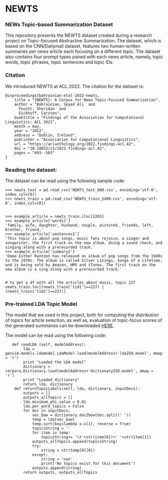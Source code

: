 # NEWTS
### NEWs Topic-based Summarization Dataset

This repository presents the NEWTS dataset created during a research project on Topic-focused Abstractive Summarization. The dataset, which is based on the CNN/Dailymail dataset, features two human-written summaries per news article each focusing on a different topic. The dataset also contains four prompt types paired with each news article, namely, topic words, topic phrases, topic sentences and topic IDs. 

### Citation
We introduced NEWTS at ACL 2022. The citation for the dataset is:

```
@inproceedings{bahrainian-etal-2022-newts,
    title = "{NEWTS}: A Corpus for News Topic-Focused Summarization",
    author = "Bahrainian, Seyed Ali  and
      Feucht, Sheridan  and
      Eickhoff, Carsten",
    booktitle = "Findings of the Association for Computational Linguistics: ACL 2022",
    month = may,
    year = "2022",
    address = "Dublin, Ireland",
    publisher = "Association for Computational Linguistics",
    url = "https://aclanthology.org/2022.findings-acl.42",
    doi = "10.18653/v1/2022.findings-acl.42",
    pages = "493--503"
}
```

### Reading the dataset:
The dataset can be read using the following sample code:

```
>>> newts_test = pd.read_csv('NEWTS_test_600.csv', encoding='utf-8', index_col=[0])
>>> newts_train = pd.read_csv('NEWTS_train_2400.csv', encoding='utf-8', index_col=[0])


>>> example_article = newts_train.iloc[2263]
>>> example_article['words1']
'family, wife, daughter, husband, couple, pictured, friends, left, brother, friend,'
>>> example_article['sentences2']
'This topic is about pop songs, music fans rejoice, a singer and songwriter, the first track on the new album, doing a sound check, and singing along with a prerecorded track.'
>>> example_article['summary2']
'Dame Esther Rantzen has released an album of pop songs from the 1940s to the 1970s. The album is called Silver Linings, Songs of a Lifetime, and is being sold by Amazon, HMV and iTunes. The first track on the new album is a sing along with a prerecorded track.'


# to get a df with all the articles about music, topic 227
newts_train.loc[(newts_train['tid1']==227) | (newts_train['tid2']==227)]
```

### Pre-trained LDA Topic Model
The model that we used in this project, both for computing the distribution of topics for article selection, as well as, evaluation of topic-focus scores  of the generated summaries can be downloaded [HERE](https://drive.google.com/file/d/1KJm_3bCpFSA2A7hbqPPyrkEBTCJWs6X-/view?usp=sharing). 

The model can be read using the following code:

```
   def readLDA (self, modelAddress):
        lda = gensim.models.ldamodel.LdaModel.load(modelAddress+'lda250.model', mmap = 'r')
        print "Loaded the LDA model"
        dictionary = corpora.Dictionary.load(modelAddress+'dictionary250.model', mmap = 'r')
        print "Loaded dictionary"
        return lda, dictionary
    def returnTopicLabels(self, lda, dictionary, inputDocs):
        outputs = []
        outputs_allTopics = []
        lda.minimum_phi_value = 0.01
        lda.per_word_topics = False
        for doc in inputDocs:
            vec_bow = dictionary.doc2bow(doc.split(' '))
            temp = lda[vec_bow]
            temp.sort(key=lambda x:x[1], reverse = True)
            topicsString = ''
            for item in temp:
                topicsString+= '\t'+str(item[0])+' '+str(item[1])
            outputs_allTopics.append(topicsString)
            try:
                string = str(temp[0][0])
            except:
                string = 'nan'
                print('No topics exist for this document')
            outputs.append(string)
        return outputs, outputs_allTopics
```
